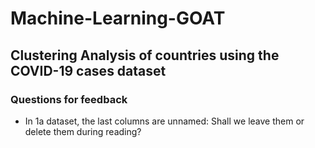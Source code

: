 # Machine-Learning-GOAT
## Clustering Analysis of countries using the COVID-19 cases dataset


### Questions for feedback
 - In 1a dataset, the last columns are unnamed: Shall we leave them or delete them during reading? 